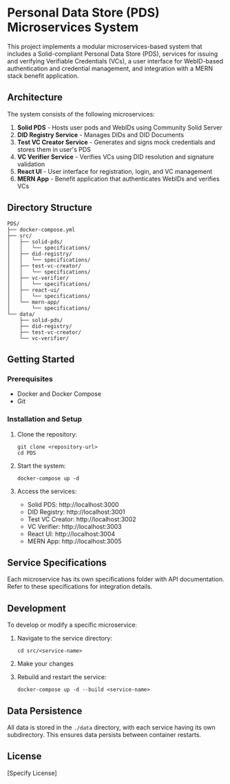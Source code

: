 # Personal Data Store (PDS) Microservices System

This project implements a modular microservices-based system that includes a Solid-compliant Personal Data Store (PDS), services for issuing and verifying Verifiable Credentials (VCs), a user interface for WebID-based authentication and credential management, and integration with a MERN stack benefit application.

## Architecture

The system consists of the following microservices:

1. **Solid PDS** - Hosts user pods and WebIDs using Community Solid Server
2. **DID Registry Service** - Manages DIDs and DID Documents
3. **Test VC Creator Service** - Generates and signs mock credentials and stores them in user's PDS
4. **VC Verifier Service** - Verifies VCs using DID resolution and signature validation
5. **React UI** - User interface for registration, login, and VC management
6. **MERN App** - Benefit application that authenticates WebIDs and verifies VCs

## Directory Structure

```
PDS/
├── docker-compose.yml
├── src/
│   ├── solid-pds/
│   │   └── specifications/
│   ├── did-registry/
│   │   └── specifications/
│   ├── test-vc-creator/
│   │   └── specifications/
│   ├── vc-verifier/
│   │   └── specifications/
│   ├── react-ui/
│   │   └── specifications/
│   └── mern-app/
│       └── specifications/
└── data/
    ├── solid-pds/
    ├── did-registry/
    ├── test-vc-creator/
    └── vc-verifier/
```

## Getting Started

### Prerequisites

- Docker and Docker Compose
- Git

### Installation and Setup

1. Clone the repository:
   ```
   git clone <repository-url>
   cd PDS
   ```

2. Start the system:
   ```
   docker-compose up -d
   ```

3. Access the services:
   - Solid PDS: http://localhost:3000
   - DID Registry: http://localhost:3001
   - Test VC Creator: http://localhost:3002
   - VC Verifier: http://localhost:3003
   - React UI: http://localhost:3004
   - MERN App: http://localhost:3005

## Service Specifications

Each microservice has its own specifications folder with API documentation. Refer to these specifications for integration details.

## Development

To develop or modify a specific microservice:

1. Navigate to the service directory:
   ```
   cd src/<service-name>
   ```

2. Make your changes

3. Rebuild and restart the service:
   ```
   docker-compose up -d --build <service-name>
   ```

## Data Persistence

All data is stored in the `./data` directory, with each service having its own subdirectory. This ensures data persists between container restarts.

## License

[Specify License]
